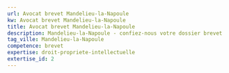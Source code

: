 ```yaml
---
url: Avocat brevet Mandelieu-la-Napoule
kw: Avocat brevet Mandelieu-la-Napoule
title: Avocat brevet Mandelieu-la-Napoule
description: Mandelieu-la-Napoule - confiez-nous votre dossier brevet
tag_ville: Mandelieu-la-Napoule
competence: brevet
expertise: droit-propriete-intellectuelle
extertise_id: 2
---
```


